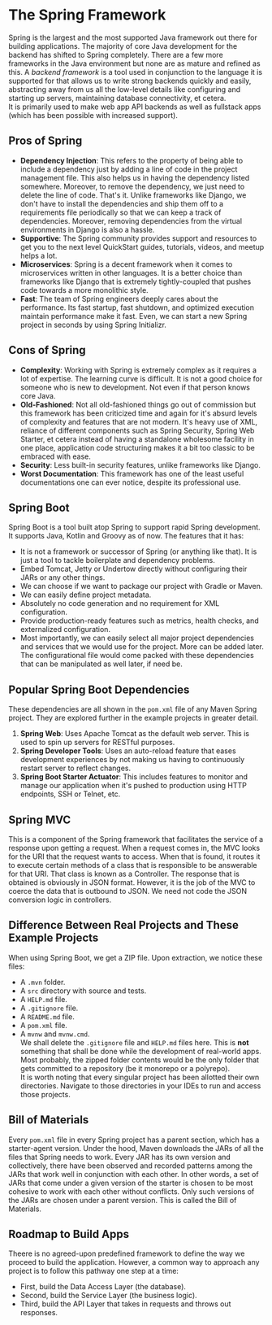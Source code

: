 # The Spring Framework

Spring is the largest and the most supported Java framework out there for building applications. The majority of core Java development for the backend has shifted to Spring completely. There are a few more frameworks in the Java environment but none are as mature and refined as this. A *backend framework* is a tool used in conjunction to the language it is supported for that allows us to write strong backends quickly and easily, abstracting away from us all the low-level details like configuring and starting up servers, maintaining database connectivity, et cetera. <br />
It is primarily used to make web app API backends as well as fullstack apps (which has been possible with increased support).


## Pros of Spring

- **Dependency Injection**: This refers to the property of being able to include a dependency just by adding a line of code in the project management file. This also helps us in having the dependency listed somewhere. Moreover, to remove the dependency, we just need to delete the line of code. That's it. Unlike frameworks like Django, we don't have to install the dependencies and ship them off to a requirements file periodically so that we can keep a track of dependencies. Moreover, removing dependencies from the virtual environments in Django is also a hassle.
- **Supportive**: The Spring community provides support and resources to get you to the next level QuickStart guides, tutorials, videos, and meetup helps a lot.
- **Microservices**: Spring is a decent framework when it comes to microservices written in other languages. It is a better choice than frameworks like Django that is extremely tightly-coupled that pushes code towards a more monolithic style.
- **Fast**: The team of Spring engineers deeply cares about the performance. Its fast startup, fast shutdown, and optimized execution maintain performance make it fast. Even, we can start a new Spring project in seconds by using Spring Initializr.


## Cons of Spring

- **Complexity**: Working with Spring is extremely complex as it requires a lot of expertise. The learning curve is difficult. It is not a good choice for someone who is new to development. Not even if that person knows core Java.
- **Old-Fashioned**: Not all old-fashioned things go out of commission but this framework has been criticized time and again for it's absurd levels of complexity and features that are not modern. It's heavy use of XML, reliance of different components such as Spring Security, Spring Web Starter, et cetera instead of having a standalone wholesome facility in one place, application code structuring makes it a bit too classic to be embraced with ease.
- **Security**: Less built-in security features, unlike frameworks like Django.
- **Worst Documentation**: This framework has one of the least useful documentations one can ever notice, despite its professional use.


## Spring Boot

Spring Boot is a tool built atop Spring to support rapid Spring development. It supports Java, Kotlin and Groovy as of now. The features that it has:
- It is not a framework or successor of Spring (or anything like that). It is just a tool to tackle boilerplate and dependency problems.
- Embed Tomcat, Jetty or Undertow directly without configuring their JARs or any other things.
- We can choose if we want to package our project with Gradle or Maven.
- We can easily define project metadata.
- Absolutely no code generation and no requirement for XML configuration.
- Provide production-ready features such as metrics, health checks, and externalized configuration.
- Most importantly, we can easily select all major project dependencies and services that we would use for the project. More can be added later. The configurational file would come packed with these dependencies that can be manipulated as well later, if need be.


## Popular Spring Boot Dependencies

These dependencies are all shown in the `pom.xml` file of any Maven Spring project. They are explored further in the example projects in greater detail.
1. **Spring Web**: Uses Apache Tomcat as the default web server. This is used to spin up servers for RESTful purposes.
1. **Spring Developer Tools**: Uses an auto-reload feature that eases development experiences by not making us having to continuously restart server to reflect changes.
1. **Spring Boot Starter Actuator**: This includes features to monitor and manage our application when it's pushed to production using HTTP endpoints, SSH or Telnet, etc.


## Spring MVC

This is a component of the Spring framework that facilitates the service of a response upon getting a request. When a request comes in, the MVC looks for the URI that the request wants to access. When that is found, it routes it to execute certain methods of a class that is responsible to be answerable for that URI. That class is known as a Controller. The response that is obtained is obviously in JSON format. However, it is the job of the MVC to coerce the data that is outbound to JSON. We need not code the JSON conversion logic in controllers.


## Difference Between Real Projects and These Example Projects

When using Spring Boot, we get a ZIP file. Upon extraction, we notice these files:
- A `.mvn` folder.
- A `src` directory with source and tests.
- A `HELP.md` file.
- A `.gitignore` file.
- A `README.md` file.
- A `pom.xml` file.
- A `mvnw` and `mvnw.cmd`. <br />
We shall delete the `.gitignore` file and `HELP.md` files here. This is **not** something that shall be done while the development of real-world apps. Most probably, the zipped folder contents would be the only folder that gets committed to a repository (be it monorepo or a polyrepo). <br />
It is worth noting that every singular project has been allotted their own directories. Navigate to those directories in your IDEs to run and access those projects.


## Bill of Materials

Every `pom.xml` file in every Spring project has a parent section, which has a starter-agent version. Under the hood, Maven downloads the JARs of all the files that Spring needs to work. Every JAR has its own version and collectively, there have been observed and recorded patterns among the JARs that work well in conjunction with each other. In other words, a set of JARs that come under a given version of the starter is chosen to be most cohesive to work with each other without conflicts. Only such versions of the JARs are chosen under a parent version. This is called the Bill of Materials.


## Roadmap to Build Apps

Theere is no agreed-upon predefined framework to define the way we proceed to build the application. However, a common way to approach any project is to follow this pathway one step at a time:
- First, build the Data Access Layer (the database).
- Second, build the Service Layer (the business logic).
- Third, build the API Layer that takes in requests and throws out responses.